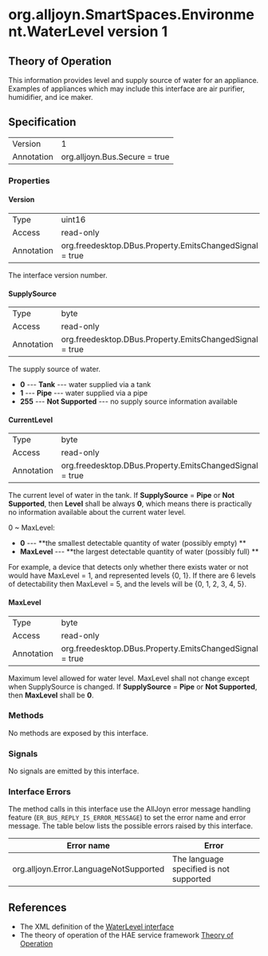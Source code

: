 # org.alljoyn.SmartSpaces.Environment.WaterLevel version 1

## Theory of Operation

This information provides level and supply source of water for an appliance.
Examples of appliances which may include this interface are air purifier, 
humidifier, and ice maker.

## Specification

|            |                                                                |
|------------|----------------------------------------------------------------|
| Version    | 1                                                              |
| Annotation | org.alljoyn.Bus.Secure = true                                  |

### Properties

#### Version

|            |                                                                |
|------------|----------------------------------------------------------------|
| Type       | uint16                                                         |
| Access     | read-only                                                      |
| Annotation | org.freedesktop.DBus.Property.EmitsChangedSignal = true        |

The interface version number.

#### SupplySource

|            |                                                                |
|------------|----------------------------------------------------------------|
| Type       | byte                                                           |
| Access     | read-only                                                      |
| Annotation | org.freedesktop.DBus.Property.EmitsChangedSignal = true        |

The supply source of water.

* **0** --- **Tank** --- water supplied via a tank
* **1** --- **Pipe** --- water supplied via a pipe
* **255** --- **Not Supported** --- no supply source information available

#### CurrentLevel

|            |                                                                |
|------------|----------------------------------------------------------------|
| Type       | byte                                                           |
| Access     | read-only                                                      |
| Annotation | org.freedesktop.DBus.Property.EmitsChangedSignal = true        |

The current level of water in the tank.
If **SupplySource** = **Pipe** or **Not Supported**, then **Level** shall be always 
**0**, which means there is practically no information available about the 
current water level.

0 ~ MaxLevel:

* **0** --- **the smallest detectable quantity of water (possibly empty) **
* **MaxLevel** --- **the largest detectable quantity of water (possibly full) **

For example, a device that detects only whether there exists water or not 
would have MaxLevel = 1, and represented levels {0, 1}.
If there are 6 levels of detectability then MaxLevel = 5, and
the levels will be {0, 1, 2, 3, 4, 5}.

#### MaxLevel

|            |                                                                |
|------------|----------------------------------------------------------------|
| Type       | byte                                                           |
| Access     | read-only                                                      |
| Annotation | org.freedesktop.DBus.Property.EmitsChangedSignal = true        |

Maximum level allowed for water level.
MaxLevel shall not change except when SupplySource is changed.
If **SupplySource** = **Pipe** or **Not Supported**, then **MaxLevel** shall be **0**.

### Methods

No methods are exposed by this interface.

### Signals

No signals are emitted by this interface.

### Interface Errors

The method calls in this interface use the AllJoyn error message handling
feature (`ER_BUS_REPLY_IS_ERROR_MESSAGE`) to set the error name and error
message. The table below lists the possible errors raised by this interface.

|                          Error name                          |                     Error                     |
| ------------------------------------------------------------ | --------------------------------------------- |
| org.alljoyn.Error.LanguageNotSupported                       | The language specified is not supported       |

## References

  * The XML definition of the [WaterLevel interface](WaterLevel-v1.xml)
  * The theory of operation of the HAE service framework [Theory of Operation](/org.alljoyn.SmartSpaces/theory-of-operation-v1.md)

